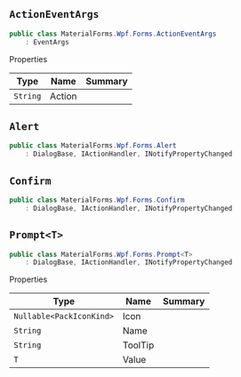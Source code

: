## `ActionEventArgs`

```csharp
public class MaterialForms.Wpf.Forms.ActionEventArgs
    : EventArgs

```

Properties

| Type | Name | Summary | 
| --- | --- | --- | 
| `String` | Action |  | 


## `Alert`

```csharp
public class MaterialForms.Wpf.Forms.Alert
    : DialogBase, IActionHandler, INotifyPropertyChanged

```

## `Confirm`

```csharp
public class MaterialForms.Wpf.Forms.Confirm
    : DialogBase, IActionHandler, INotifyPropertyChanged

```

## `Prompt<T>`

```csharp
public class MaterialForms.Wpf.Forms.Prompt<T>
    : DialogBase, IActionHandler, INotifyPropertyChanged

```

Properties

| Type | Name | Summary | 
| --- | --- | --- | 
| `Nullable<PackIconKind>` | Icon |  | 
| `String` | Name |  | 
| `String` | ToolTip |  | 
| `T` | Value |  | 


